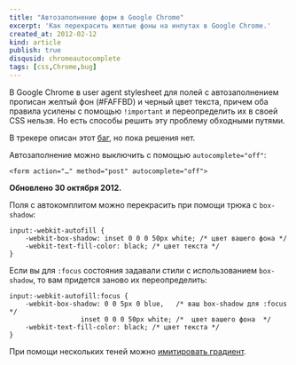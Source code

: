 ```yaml
--- 
title: "Автозаполнение форм в Google Chrome"
excerpt: 'Как перекрасить желтые фоны на инпутах в Google Chrome.'
created_at: 2012-02-12
kind: article
publish: true
disqusid: chromeautocomplete
tags: [css,Chrome,bug]
---
```


В Google Chrome в user agent stylesheet для полей с автозаполнением прописан желтый фон (#FAFFBD) и черный цвет текста, причем оба правила усилены с помощью <code class="important">!important</code> и переопределить их в своей CSS нельзя. Но есть способы решить эту проблему обходными путями.

<!-- cut -->

В трекере описан этот <a href="http://code.google.com/p/chromium/issues/detail?id=46543">баг</a>, но <time datetime="2012-10-30">пока</time> решения нет.

Автозаполнение можно выключить с помощью <code class="tag"><span class="attribute">autocomplete</span>=<span class="value">"off"</span></code>:

	<form action="…" method="post" autocomplete="off">

**Обновлено 30 октября 2012.**

Поля c автокомплитом можно перекрасить при помощи трюка с <code class="attribute">box-shadow</code>:

	input:-webkit-autofill {
        -webkit-box-shadow: inset 0 0 0 50px white; /* цвет вашего фона */
        -webkit-text-fill-color: black; /* цвет текста */
    }

Если вы для <code class="pseudo">:focus</code> состояния задавали стили с использованием <code class="attribute">box-shadow</code>, то вам придется заново их переопределить:

	input:-webkit-autofill:focus {
        -webkit-box-shadow: 0 0 5px 0 blue,   /* ваш box-shadow для :focus */
                      inset 0 0 0 50px white; /*  цвет вашего фона  */
        -webkit-text-fill-color: black; /* цвет текста */
    }

При помощи нескольких теней можно <a href="/demo/box-shadow_instead_gradient/">имитировать градиент</a>.